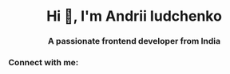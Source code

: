 <h1 align="center">Hi 👋, I'm Andrii Iudchenko</h1>
<h3 align="center">A passionate frontend developer from India</h3>

<h3 align="left">Connect with me:</h3>
<p align="left">
</p>
